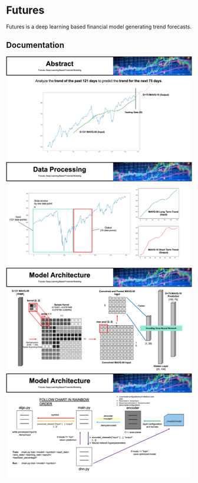# Futures

Futures is a deep learning based financial model generating trend forecasts.

## Documentation
![Abstract](./doc/abstract.png)
![Data Processing](./doc/processing.png)
![Model Architecture](./doc/architecture.png)
![Flow Chart](./doc/flow.png)
